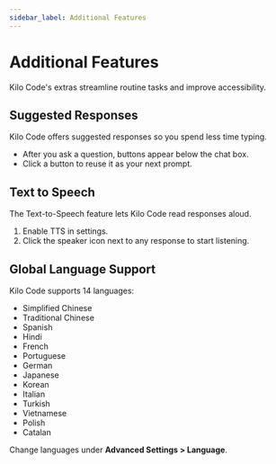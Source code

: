 ```yaml
---
sidebar_label: Additional Features
---
```


# Additional Features

Kilo Code's extras streamline routine tasks and improve accessibility.

## Suggested Responses

Kilo Code offers suggested responses so you spend less time typing.

- After you ask a question, buttons appear below the chat box.
- Click a button to reuse it as your next prompt.

## Text to Speech

The Text-to-Speech feature lets Kilo Code read responses aloud.

1. Enable TTS in settings.
2. Click the speaker icon next to any response to start listening.

## Global Language Support

Kilo Code supports 14 languages:

- Simplified Chinese
- Traditional Chinese
- Spanish
- Hindi
- French
- Portuguese
- German
- Japanese
- Korean
- Italian
- Turkish
- Vietnamese
- Polish
- Catalan

Change languages under **Advanced Settings > Language**.
